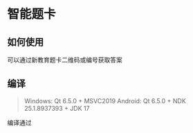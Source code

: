 # 智能题卡
## 如何使用
可以通过新教育题卡二维码或编号获取答案
## 编译
>Windows: Qt 6.5.0 + MSVC2019
>Android: Qt 6.5.0 + NDK 25.1.8937393 + JDK 17

编译通过